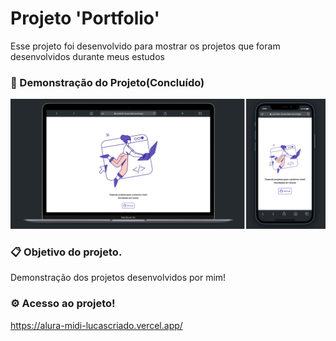 # Projeto 'Portfolio'
Esse projeto foi desenvolvido para mostrar os projetos que foram desenvolvidos durante meus estudos
### 🚀 Demonstração do Projeto(Concluído)
<p>
    <img width="600" src="./assets/template.png"></img>
</p>

### 📋 Objetivo do projeto.
Demonstração dos projetos desenvolvidos por mim!
### ⚙️ Acesso ao projeto!
https://alura-midi-lucascriado.vercel.app/

